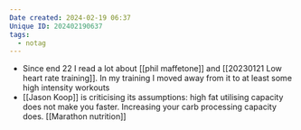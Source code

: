 ```yaml
---
Date created: 2024-02-19 06:37
Unique ID: 202402190637
tags:
  - notag
---
```

- Since end 22 I read a lot about [[phil maffetone]] and [[20230121 Low heart rate training]]. In my training I moved away from it to at least some high intensity workouts
- [[Jason Koop]] is criticising its assumptions: high fat utilising capacity does not make you faster. Increasing your carb processing capacity does. [[Marathon nutrition]]